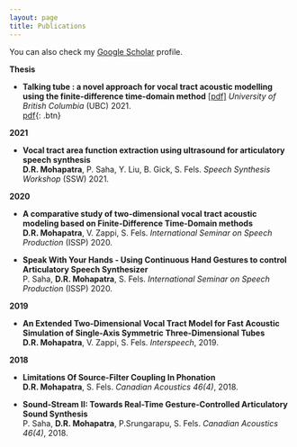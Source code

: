 ```yaml
---
layout: page
title: Publications
---
```


You can also check my <a href="https://scholar.google.com/citations?user=HzIWE5kAAAAJ" target="_blank">Google Scholar</a> profile.
<br />

**Thesis**
- **Talking tube : a novel approach for vocal tract acoustic modelling using the finite-difference time-domain method** [[pdf]](https://open.library.ubc.ca/cIRcle/collections/ubctheses/24/items/1.0396919)
	*University of British Columbia* (UBC) 2021.  
	[pdf](https://open.library.ubc.ca/cIRcle/collections/ubctheses/24/items/1.0396919){: .btn}

**2021**
- **Vocal tract area function extraction using ultrasound for articulatory speech synthesis**  
	**D.R. Mohapatra**, P. Saha, Y. Liu, B. Gick, S. Fels.
	*Speech Synthesis Workshop* (SSW) 2021.  
	
**2020**
- **A comparative study of two-dimensional vocal tract acoustic modeling based on Finite-Difference Time-Domain methods**  
	**D.R. Mohapatra**, V. Zappi, S. Fels.
	*International Seminar on Speech Production* (ISSP) 2020.  

- **Speak With Your Hands - Using Continuous Hand Gestures to control Articulatory Speech Synthesizer**  
	P. Saha, **D.R. Mohapatra**, S. Fels.
	*International Seminar on Speech Production* (ISSP) 2020.  

**2019**
- **An Extended Two-Dimensional Vocal Tract Model for Fast Acoustic Simulation of Single-Axis Symmetric Three-Dimensional Tubes**  
	**D.R. Mohapatra**, V. Zappi, S. Fels.
	*Interspeech*, 2019.  
	
**2018**
- **Limitations Of Source-Filter Coupling In Phonation**  
	**D.R. Mohapatra**, S. Fels.
	*Canadian Acoustics 46(4)*, 2018.  

- **Sound-Stream II: Towards Real-Time Gesture-Controlled Articulatory Sound Synthesis**  
	P. Saha, **D.R. Mohapatra**, P.Srungarapu, S. Fels.
	*Canadian Acoustics 46(4)*, 2018.  

<br /> 


